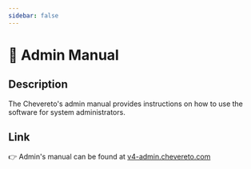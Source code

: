```yaml
---
sidebar: false
---
```


# 👸 Admin Manual

## Description

The Chevereto's admin manual provides instructions on how to use the software for system administrators.

## Link

👉 Admin's manual can be found at [v4-admin.chevereto.com](https://v4-admin.chevereto.com/)
